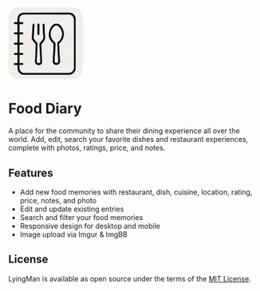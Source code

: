 <img src="./public/logo.png" width="150">

# Food Diary

A place for the community to share their dining experience all over the world. Add, edit, search your favorite dishes and restaurant experiences, complete with photos, ratings, price, and notes.

## Features

- Add new food memories with restaurant, dish, cuisine, location, rating, price, notes, and photo
- Edit and update existing entries
- Search and filter your food memories
- Responsive design for desktop and mobile
- Image upload via Imgur & ImgBB

## License

LyingMan is available as open source under the terms of the [MIT License](https://github.com/leecheeyong/LyingMan/blob/main/LICENSE).

